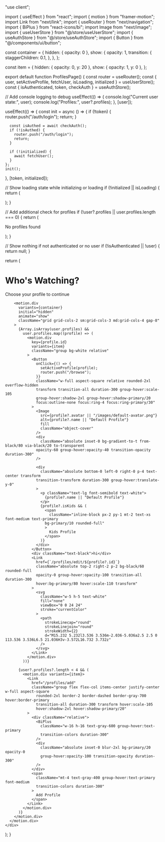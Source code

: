 "use client";

import { useEffect } from "react";
import { motion } from "framer-motion";
import Link from "next/link";
import { useRouter } from "next/navigation";
import { BiPlus } from "react-icons/bi";
import Image from "next/image";
import { useUserStore } from "@/store/useUserStore";
import { useAuthStore } from "@/store/useAuthStore";
import { Button } from "@/components/ui/button";

const container = {
hidden: { opacity: 0 },
show: {
opacity: 1,
transition: {
staggerChildren: 0.1,
},
},
};

const item = {
hidden: { opacity: 0, y: 20 },
show: { opacity: 1, y: 0 },
};

export default function ProfilesPage() {
const router = useRouter();
const { user, setActiveProfile, fetchUser, isLoading, initialized } =
useUserStore();
const { isAuthenticated, token, checkAuth } = useAuthStore();

// Add console logging to debug
useEffect(() => {
console.log("Current user state:", user);
console.log("Profiles:", user?.profiles);
}, [user]);

useEffect(() => {
const init = async () => {
if (!token) {
router.push("/auth/login");
return;
}

      const isAuthed = await checkAuth();
      if (!isAuthed) {
        router.push("/auth/login");
        return;
      }

      if (!initialized) {
        await fetchUser();
      }
    };
    init();

}, [token, initialized]);

// Show loading state while initializing or loading
if (!initialized || isLoading) {
return (
<div className="flex items-center justify-center min-h-screen">
<div className="animate-spin rounded-full h-12 w-12 border-t-2 border-b-2 border-primary"></div>
</div>
);
}

// Add additional check for profiles
if (!user?.profiles || user.profiles.length === 0) {
return (
<div className="flex items-center justify-center min-h-screen">
<p className="text-white">No profiles found</p>
</div>
);
}

// Show nothing if not authenticated or no user
if (!isAuthenticated || !user) {
return null;
}

return (
<div className="container mx-auto px-4 py-16">
<motion.div
initial={{ opacity: 0, y: -20 }}
animate={{ opacity: 1, y: 0 }}
className="max-w-4xl mx-auto space-y-12" >
<div className="text-center space-y-4">
<h1 className="text-4xl md:text-5xl font-bold bg-gradient-to-r from-white to-gray-400 bg-clip-text text-transparent">
Who's Watching?
</h1>
<p className="text-gray-400 text-lg">
Choose your profile to continue
</p>
</div>

        <motion.div
          variants={container}
          initial="hidden"
          animate="show"
          className="grid grid-cols-2 sm:grid-cols-3 md:grid-cols-4 gap-8"
        >
          {Array.isArray(user.profiles) &&
            user.profiles.map((profile) => (
              <motion.div
                key={profile.id}
                variants={item}
                className="group bg-white relative"
              >
                <Button
                  onClick={() => {
                    setActiveProfile(profile);
                    router.push("/browse");
                  }}
                  className="w-full aspect-square relative rounded-2xl overflow-hidden
                  transform transition-all duration-300 group-hover:scale-105
                  group-hover:shadow-2xl group-hover:shadow-primary/20
                  focus:outline-none focus:ring-4 focus:ring-primary/30"
                >
                  <Image
                    src={profile?.avatar || "/images/default-avatar.png"}
                    alt={profile?.name || "Default Profile"}
                    fill
                    className="object-cover"
                  />
                  <div
                    className="absolute inset-0 bg-gradient-to-t from-black/80 via-black/20 to-transparent
                  opacity-60 group-hover:opacity-40 transition-opacity duration-300"
                  />

                  <div
                    className="absolute bottom-0 left-0 right-0 p-4 text-center transform
                  transition-transform duration-300 group-hover:translate-y-0"
                  >
                    <p className="text-lg font-semibold text-white">
                      {profile?.name || "Default Profile"}
                    </p>
                    {profile?.isKids && (
                      <span
                        className="inline-block px-2 py-1 mt-2 text-xs font-medium text-primary
                      bg-primary/10 rounded-full"
                      >
                        Kids Profile
                      </span>
                    )}
                  </div>
                </Button>
                <div className="text-black">hi</div>
                <Link
                  href={`/profiles/edit/${profile?.id}`}
                  className="absolute top-2 right-2 p-2 bg-black/60 rounded-full
                  opacity-0 group-hover:opacity-100 transition-all duration-300
                  hover:bg-primary/80 hover:scale-110 transform"
                >
                  <svg
                    className="w-5 h-5 text-white"
                    fill="none"
                    viewBox="0 0 24 24"
                    stroke="currentColor"
                  >
                    <path
                      strokeLinecap="round"
                      strokeLinejoin="round"
                      strokeWidth={2}
                      d="M15.232 5.232l3.536 3.536m-2.036-5.036a2.5 2.5 0 113.536 3.536L6.5 21.036H3v-3.572L16.732 3.732z"
                    />
                  </svg>
                </Link>
              </motion.div>
            ))}

          {user?.profiles?.length < 4 && (
            <motion.div variants={item}>
              <Link
                href="/profiles/add"
                className="group flex flex-col items-center justify-center w-full aspect-square
                  rounded-2xl border-2 border-dashed border-gray-700 hover:border-primary
                  transition-all duration-300 transform hover:scale-105
                  hover:shadow-2xl hover:shadow-primary/20"
              >
                <div className="relative">
                  <BiPlus
                    className="w-16 h-16 text-gray-600 group-hover:text-primary
                    transition-colors duration-300"
                  />
                  <div
                    className="absolute inset-0 blur-2xl bg-primary/20 opacity-0
                    group-hover:opacity-100 transition-opacity duration-300"
                  />
                </div>
                <span
                  className="mt-4 text-gray-400 group-hover:text-primary font-medium
                  transition-colors duration-300"
                >
                  Add Profile
                </span>
              </Link>
            </motion.div>
          )}
        </motion.div>
      </motion.div>
    </div>

);
}
